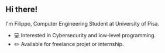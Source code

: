 ## Hi there! <!--👋 🖥️ -->

<!--
**filippodelministro/filippodelministro** is a ✨ _special_ ✨ repository because its `README.md` (this file) appears on your GitHub profile.

Here are some ideas to get you started:
- 🔭 I’m currently working on ...
- 🌱 I’m currently learning ...
- 👯 I’m looking to collaborate on ...
- 🤔 I’m looking for help with ...
- 💬 Ask me about ...
- 📫 How to reach me: ...
- 😄 Pronouns: ...
- ⚡ Fun fact: ...
-->

I'm Filippo, Computer Engineering Student at University of Pisa.
- 💻 Interested in Cybersecurity and low-level programming.
- ✏️ Available for freelance projet or internship.

